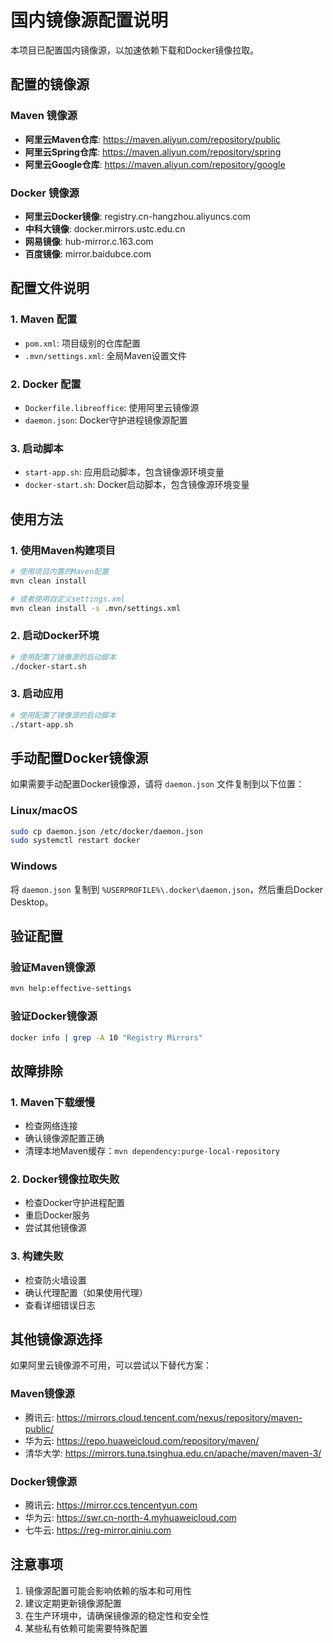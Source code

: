 # 国内镜像源配置说明

本项目已配置国内镜像源，以加速依赖下载和Docker镜像拉取。

## 配置的镜像源

### Maven 镜像源
- **阿里云Maven仓库**: https://maven.aliyun.com/repository/public
- **阿里云Spring仓库**: https://maven.aliyun.com/repository/spring
- **阿里云Google仓库**: https://maven.aliyun.com/repository/google

### Docker 镜像源
- **阿里云Docker镜像**: registry.cn-hangzhou.aliyuncs.com
- **中科大镜像**: docker.mirrors.ustc.edu.cn
- **网易镜像**: hub-mirror.c.163.com
- **百度镜像**: mirror.baidubce.com

## 配置文件说明

### 1. Maven 配置
- `pom.xml`: 项目级别的仓库配置
- `.mvn/settings.xml`: 全局Maven设置文件

### 2. Docker 配置
- `Dockerfile.libreoffice`: 使用阿里云镜像源
- `daemon.json`: Docker守护进程镜像源配置

### 3. 启动脚本
- `start-app.sh`: 应用启动脚本，包含镜像源环境变量
- `docker-start.sh`: Docker启动脚本，包含镜像源环境变量

## 使用方法

### 1. 使用Maven构建项目
```bash
# 使用项目内置的Maven配置
mvn clean install

# 或者使用自定义settings.xml
mvn clean install -s .mvn/settings.xml
```

### 2. 启动Docker环境
```bash
# 使用配置了镜像源的启动脚本
./docker-start.sh
```

### 3. 启动应用
```bash
# 使用配置了镜像源的启动脚本
./start-app.sh
```

## 手动配置Docker镜像源

如果需要手动配置Docker镜像源，请将 `daemon.json` 文件复制到以下位置：

### Linux/macOS
```bash
sudo cp daemon.json /etc/docker/daemon.json
sudo systemctl restart docker
```

### Windows
将 `daemon.json` 复制到 `%USERPROFILE%\.docker\daemon.json`，然后重启Docker Desktop。

## 验证配置

### 验证Maven镜像源
```bash
mvn help:effective-settings
```

### 验证Docker镜像源
```bash
docker info | grep -A 10 "Registry Mirrors"
```

## 故障排除

### 1. Maven下载缓慢
- 检查网络连接
- 确认镜像源配置正确
- 清理本地Maven缓存：`mvn dependency:purge-local-repository`

### 2. Docker镜像拉取失败
- 检查Docker守护进程配置
- 重启Docker服务
- 尝试其他镜像源

### 3. 构建失败
- 检查防火墙设置
- 确认代理配置（如果使用代理）
- 查看详细错误日志

## 其他镜像源选择

如果阿里云镜像源不可用，可以尝试以下替代方案：

### Maven镜像源
- 腾讯云: https://mirrors.cloud.tencent.com/nexus/repository/maven-public/
- 华为云: https://repo.huaweicloud.com/repository/maven/
- 清华大学: https://mirrors.tuna.tsinghua.edu.cn/apache/maven/maven-3/

### Docker镜像源
- 腾讯云: https://mirror.ccs.tencentyun.com
- 华为云: https://swr.cn-north-4.myhuaweicloud.com
- 七牛云: https://reg-mirror.qiniu.com

## 注意事项

1. 镜像源配置可能会影响依赖的版本和可用性
2. 建议定期更新镜像源配置
3. 在生产环境中，请确保镜像源的稳定性和安全性
4. 某些私有依赖可能需要特殊配置
